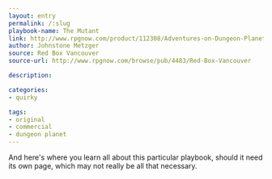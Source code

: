 ```yaml
---
layout: entry
permalink: /:slug
playbook-name: The Mutant
link: http://www.rpgnow.com/product/112308/Adventures-on-Dungeon-Planet
author: Johnstone Metzger
source: Red Box Vancouver
source-url: http://www.rpgnow.com/browse/pub/4483/Red-Box-Vancouver

description:

categories:
- quirky

tags:
- original
- commercial
- dungeon planet
---
```


And here's where you learn all about this particular playbook, should it need its own page, which may not really be all that necessary.
